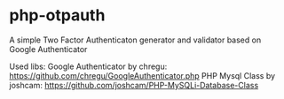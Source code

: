 php-otpauth
===========

A simple Two Factor Authenticaton generator and validator based on Google Authenticator

Used libs: 
Google Authenticator by chregu: https://github.com/chregu/GoogleAuthenticator.php
PHP Mysql Class by joshcam: https://github.com/joshcam/PHP-MySQLi-Database-Class
